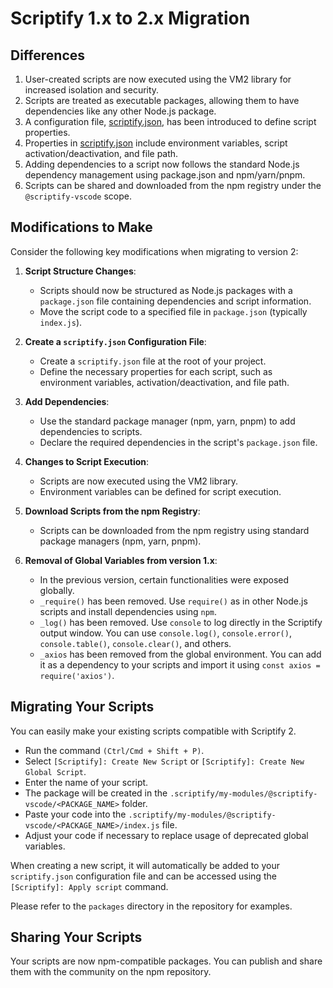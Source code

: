 # Scriptify 1.x to 2.x Migration

## Differences

1. User-created scripts are now executed using the VM2 library for increased isolation and security.
2. Scripts are treated as executable packages, allowing them to have dependencies like any other Node.js package.
3. A configuration file, [scriptify.json](./scriptify.json.md), has been introduced to define script properties.
4. Properties in [scriptify.json](./scriptify.json.md) include environment variables, script activation/deactivation, and file path.
5. Adding dependencies to a script now follows the standard Node.js dependency management using package.json and npm/yarn/pnpm.
6. Scripts can be shared and downloaded from the npm registry under the `@scriptify-vscode` scope.

## Modifications to Make

Consider the following key modifications when migrating to version 2:

1. **Script Structure Changes**:
   - Scripts should now be structured as Node.js packages with a `package.json` file containing dependencies and script information.
   - Move the script code to a specified file in `package.json` (typically `index.js`).

2. **Create a `scriptify.json` Configuration File**:
   - Create a `scriptify.json` file at the root of your project.
   - Define the necessary properties for each script, such as environment variables, activation/deactivation, and file path.

3. **Add Dependencies**:
   - Use the standard package manager (npm, yarn, pnpm) to add dependencies to scripts.
   - Declare the required dependencies in the script's `package.json` file.

4. **Changes to Script Execution**:
   - Scripts are now executed using the VM2 library.
   - Environment variables can be defined for script execution.

5. **Download Scripts from the npm Registry**:
   - Scripts can be downloaded from the npm registry using standard package managers (npm, yarn, pnpm).

6. **Removal of Global Variables from version 1.x**:
   - In the previous version, certain functionalities were exposed globally.
   - `_require()` has been removed. Use `require()` as in other Node.js scripts and install dependencies using `npm`.
   - `_log()` has been removed. Use `console` to log directly in the Scriptify output window. You can use `console.log()`, `console.error()`, `console.table()`, `console.clear()`, and others.
   - `_axios` has been removed from the global environment. You can add it as a dependency to your scripts and import it using `const axios = require('axios')`.

## Migrating Your Scripts

You can easily make your existing scripts compatible with Scriptify 2.

- Run the command `(Ctrl/Cmd + Shift + P)`.
- Select `[Scriptify]: Create New Script` or `[Scriptify]: Create New Global Script`.
- Enter the name of your script.
- The package will be created in the `.scriptify/my-modules/@scriptify-vscode/<PACKAGE_NAME>` folder.
- Paste your code into the `.scriptify/my-modules/@scriptify-vscode/<PACKAGE_NAME>/index.js` file.
- Adjust your code if necessary to replace usage of deprecated global variables.

When creating a new script, it will automatically be added to your `scriptify.json` configuration file and can be accessed using the `[Scriptify]: Apply script` command.

Please refer to the `packages` directory in the repository for examples.

## Sharing Your Scripts

Your scripts are now npm-compatible packages. You can publish and share them with the community on the npm repository.
